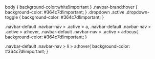 body { background-color:white!important }
.navbar-brand:hover {
	background-color: #364c7d!important;
}
.dropdown .active .dropdown-toggle {
	background-color: #364c7d!important;
}

.navbar-default .navbar-nav > .active > a, .navbar-default .navbar-nav > .active > a:hover, .navbar-default .navbar-nav > .active > a:focus{
	background-color: #364c7d!important;
}

.navbar-default .navbar-nav > li > a:hover{
	background-color: #364c7d!important;
}
